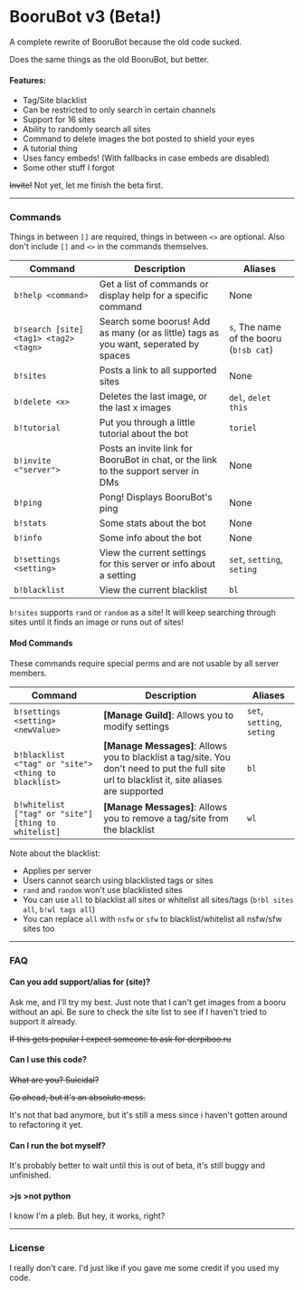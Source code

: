 # BooruBot v3 (Beta!)

A complete rewrite of BooruBot because the old code sucked.

Does the same things as the old BooruBot, but better.

#### Features:
* Tag/Site blacklist
* Can be restricted to only search in certain channels
* Support for 16 sites
* Ability to randomly search all sites
* Command to delete images the bot posted to shield your eyes
* A tutorial thing
* Uses fancy embeds! (With fallbacks in case embeds are disabled)
* Some other stuff I forgot

~~Invite!~~ Not yet, let me finish the beta first.

---

### Commands

Things in between `[]` are required, things in between `<>` are optional.
Also don't include `[]` and `<>` in the commands themselves.

| Command | Description | Aliases |
| ------- | ----------- | ------- |
| `b!help <command>` | Get a list of commands or display help for a specific command | None
| `b!search [site] <tag1> <tag2> <tagn>` | Search some boorus! Add as many (or as little) tags as you want, seperated by spaces | `s`, The name of the booru (`b!sb cat`)
| `b!sites` | Posts a link to all supported sites | None
| `b!delete <x>` | Deletes the last image, or the last x images | `del`, `delet this`
| `b!tutorial` | Put you through a little tutorial about the bot | `toriel`
| `b!invite <"server">` | Posts an invite link for BooruBot in chat, or the link to the support server in DMs | None
| `b!ping` | Pong! Displays BooruBot's ping | None
| `b!stats` | Some stats about the bot | None
| `b!info` | Some info about the bot | None
| `b!settings <setting>` | View the current settings for this server or info about a setting | `set`, `setting`, `seting`
| `b!blacklist` | View the current blacklist | `bl`

`b!sites` supports `rand` or `random` as a site! It will keep searching through sites until it finds an image or runs out of sites!

#### Mod Commands

These commands require special perms and are not usable by all server members.

| Command | Description | Aliases |
| ------- | ----------- | ------- |
| `b!settings <setting> <newValue>` | **[Manage Guild]**: Allows you to modify settings | `set`, `setting`, `seting`
| `b!blacklist <"tag" or "site"> <thing to blacklist>` | **[Manage Messages]**: Allows you to blacklist a tag/site. You don't need to put the full site url to blacklist it, site aliases are supported | `bl`
| `b!whitelist ["tag" or "site"] [thing to whitelist]` | **[Manage Messages]**: Allows you to remove a tag/site from the blacklist | `wl`

Note about the blacklist:
* Applies per server
* Users cannot search using blacklisted tags or sites
* `rand` and `random` won't use blacklisted sites
* You can use `all` to blacklist all sites or whitelist all sites/tags (`b!bl sites all`, `b!wl tags all`)
* You can replace `all` with `nsfw` or `sfw` to blacklist/whitelist all nsfw/sfw sites too

---

### FAQ

#### Can you add support/alias for (site)?
Ask me, and I'll try my best. Just note that I can't get images from a booru without an api. Be sure to check the site list to see if I haven't tried to support it already.

~~If this gets popular I expect someone to ask for derpiboo.ru~~

#### Can I use this code?
~~What are you? Suicidal?~~

~~Go ahead, but it's an absolute mess.~~

It's not that bad anymore, but it's still a mess since i haven't gotten around to refactoring it yet.

#### Can I run the bot myself?
It's probably better to wait until this is out of beta, it's still buggy and unfinished.

#### >js >not python
I know I'm a pleb. But hey, it works, right?

---

### License
I really don't care. I'd just like if you gave me some credit if you used my code.
